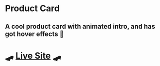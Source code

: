 # Product Card
## A cool product card with animated intro, and has got hover effects 🥙

# 🛹 [Live Site](https://hover-around.netlify.app/) 🛹
